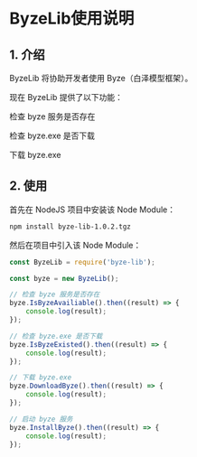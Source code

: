 # ByzeLib使用说明

## 1. 介绍

ByzeLib 将协助开发者使用 Byze（白泽模型框架）。

现在 ByzeLib 提供了以下功能：

检查 byze 服务是否存在

检查 byze.exe 是否下载

下载 byze.exe

## 2. 使用

首先在 NodeJS 项目中安装该 Node Module：


``` sh
npm install byze-lib-1.0.2.tgz
```

然后在项目中引入该 Node Module：

``` JavaScript
const ByzeLib = require('byze-lib');

const byze = new ByzeLib();

// 检查 byze 服务是否存在
byze.IsByzeAvailiable().then((result) => {
    console.log(result);
});

// 检查 byze.exe 是否下载
byze.IsByzeExisted().then((result) => {
    console.log(result);
});

// 下载 byze.exe
byze.DownloadByze().then((result) => {
    console.log(result);
});

// 启动 byze 服务
byze.InstallByze().then((result) => {
    console.log(result);
});

```

